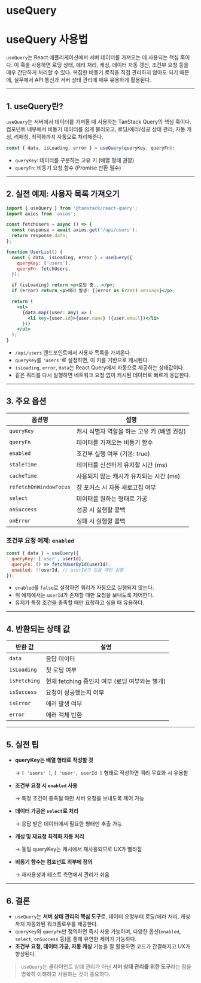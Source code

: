 # useQuery

# useQuery 사용법

`useQuery`는 React 애플리케이션에서 서버 데이터를 가져오는 데 사용되는 핵심 훅이다. 이 훅을 사용하면 로딩 상태, 에러 처리, 캐싱, 데이터 자동 갱신, 조건부 요청 등을 매우 간단하게 처리할 수 있다. 복잡한 비동기 로직을 직접 관리하지 않아도 되기 때문에, 실무에서 API 통신과 서버 상태 관리에 매우 유용하게 활용된다.

---

## 1. useQuery란?

`useQuery`는 서버에서 데이터를 가져올 때 사용하는 TanStack Query의 핵심 훅이다. 컴포넌트 내부에서 비동기 데이터를 쉽게 불러오고, 로딩/에러/성공 상태 관리, 자동 캐싱, 리패칭, 최적화까지 자동으로 처리해준다.

```jsx
const { data, isLoading, error } = useQuery(queryKey, queryFn);
```

- `queryKey`: 데이터를 구분하는 고유 키 (배열 형태 권장)
- `queryFn`: 비동기 요청 함수 (Promise 반환 필수)

---

## 2. 실전 예제: 사용자 목록 가져오기

```jsx
import { useQuery } from '@tanstack/react-query';
import axios from 'axios';

const fetchUsers = async () => {
  const response = await axios.get('/api/users');
  return response.data;
};

function UserList() {
  const { data, isLoading, error } = useQuery({
    queryKey: ['users'],
    queryFn: fetchUsers,
  });

  if (isLoading) return <p>로딩 중...</p>;
  if (error) return <p>에러 발생: {(error as Error).message}</p>;

  return (
    <ul>
      {data.map((user: any) => (
        <li key={user.id}>{user.name} ({user.email})</li>
      ))}
    </ul>
  );
}
```

- `/api/users` 엔드포인트에서 사용자 목록을 가져온다.
- `queryKey`를 `'users'`로 설정하면, 이 키를 기반으로 캐시된다.
- `isLoading`, `error`, `data`는 React Query에서 자동으로 제공하는 상태값이다.
- 같은 쿼리를 다시 실행하면 네트워크 요청 없이 캐시된 데이터로 빠르게 응답한다.

---

## 3. 주요 옵션

| 옵션명 | 설명 |
| --- | --- |
| `queryKey` | 캐시 식별자 역할을 하는 고유 키 (배열 권장) |
| `queryFn` | 데이터를 가져오는 비동기 함수 |
| `enabled` | 조건부 실행 여부 (기본: true) |
| `staleTime` | 데이터를 신선하게 유지할 시간 (ms) |
| `cacheTime` | 사용되지 않는 캐시가 유지되는 시간 (ms) |
| `refetchOnWindowFocus` | 창 포커스 시 자동 새로고침 여부 |
| `select` | 데이터를 원하는 형태로 가공 |
| `onSuccess` | 성공 시 실행할 콜백 |
| `onError` | 실패 시 실행할 콜백 |

### **조건부 요청 예제: `enabled`**

```jsx
const { data } = useQuery({
  queryKey: ['user', userId],
  queryFn: () => fetchUserById(userId),
  enabled: !!userId, // userId가 있을 때만 실행
});
```

- `enabled`를 `false`로 설정하면 쿼리가 자동으로 실행되지 않는다.
- 위 예제에서는 `userId`가 존재할 때만 요청을 보내도록 제어한다.
- 유저가 특정 조건을 충족할 때만 요청하고 싶을 때 유용하다.

---

## 4. 반환되는 상태 값

| 반환 값 | 설명 |
| --- | --- |
| `data` | 응답 데이터 |
| `isLoading` | 첫 로딩 여부 |
| `isFetching` | 현재 fetching 중인지 여부 (로딩 여부와는 별개) |
| `isSuccess` | 요청이 성공했는지 여부 |
| `isError` | 에러 발생 여부 |
| `error` | 에러 객체 반환 |

---

## 5. 실전 팁

- **queryKey는 배열 형태로 작성할 것**
    
    → `[ 'users' ]`, `[ 'user', userId ]` 형태로 작성하면 쿼리 무효화 시 유용함
    
- **조건부 요청 시 `enabled` 사용**
    
    → 특정 조건이 충족될 때만 서버 요청을 보내도록 제어 가능
    
- **데이터 가공은 `select`로 처리**
    
    → 응답 받은 데이터에서 필요한 형태만 추출 가능
    
- **캐싱 및 재요청 최적화 자동 처리**
    
    → 동일 queryKey는 캐시에서 재사용되므로 UX가 빨라짐
    
- **비동기 함수는 컴포넌트 외부에 정의**
    
    → 재사용성과 테스트 측면에서 관리가 쉬움
    

---

## 6. 결론

- `useQuery`는 **서버 상태 관리의 핵심 도구**로, 데이터 요청부터 로딩/에러 처리, 캐싱까지 자동화된 워크플로우를 제공한다.
- `queryKey`와 `queryFn`만 정의하면 즉시 사용 가능하며, 다양한 옵션(`enabled`, `select`, `onSuccess` 등)을 통해 유연한 제어가 가능하다.
- **조건부 요청, 데이터 가공, 자동 캐싱** 기능을 잘 활용하면 코드가 간결해지고 UX가 향상된다.

> `useQuery`는 클라이언트 상태 관리가 아닌 **서버 상태 관리를 위한 도구**라는 점을 명확히 이해하고 사용하는 것이 중요하다.
>